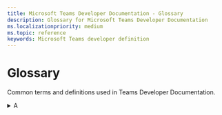 ```yaml
---
title: Microsoft Teams Developer Documentation - Glossary
description: Glossary for Microsoft Teams Developer Documentation
ms.localizationpriority: medium
ms.topic: reference
keywords: Microsoft Teams developer definition
---
```

# Glossary

Common terms and definitions used in Teams Developer Documentation.

<details>
<summary>A</summary>

| Term | Definition |
| --- | --- |
| Action command | Action commands are used to present the users with a modal popup to collect or display information. |
| &nbsp; | **See also**: Messaging extension; Search commands |
| Adaptive Card | Adaptive Cards are actionable snippets of content that you can add to a conversation through a bot or messaging extension. Using text, graphics, and buttons, these cards provide rich communication to your audience. |
| 